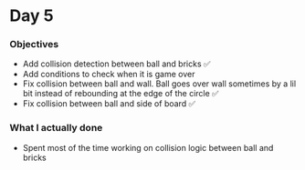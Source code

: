 # Day 5

### Objectives
- Add collision detection between ball and bricks ✅
- Add conditions to check when it is game over
- Fix collision between ball and wall. Ball goes over wall sometimes by a lil bit instead of rebounding at the edge of the circle ✅
- Fix collision between ball and side of board ✅


### What I actually done
- Spent most of the time working on collision logic between ball and bricks